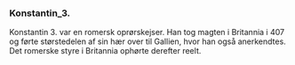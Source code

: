 ### Konstantin_3.


Konstantin 3. var en romersk oprørskejser. Han tog magten i Britannia i 407 og førte størstedelen af sin hær over til Gallien, hvor han også anerkendtes. Det romerske styre i Britannia ophørte derefter reelt.
